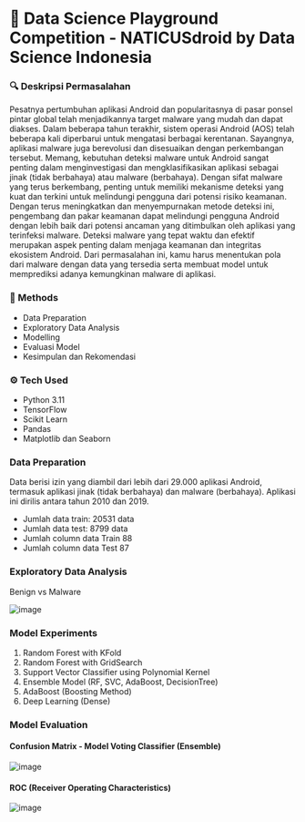 # 🚀 Data Science Playground Competition - NATICUSdroid by Data Science Indonesia

### 🔍 Deskripsi Permasalahan
Pesatnya pertumbuhan aplikasi Android dan popularitasnya di pasar ponsel pintar global telah menjadikannya target malware yang mudah dan dapat diakses. Dalam beberapa tahun terakhir, sistem operasi Android (AOS) telah beberapa kali diperbarui untuk mengatasi berbagai kerentanan. Sayangnya, aplikasi malware juga berevolusi dan disesuaikan dengan perkembangan tersebut.
Memang, kebutuhan deteksi malware untuk Android sangat penting dalam menginvestigasi dan mengklasifikasikan aplikasi sebagai jinak (tidak berbahaya) atau malware (berbahaya). Dengan sifat malware yang terus berkembang, penting untuk memiliki mekanisme deteksi yang kuat dan terkini untuk melindungi pengguna dari potensi risiko keamanan.
Dengan terus meningkatkan dan menyempurnakan metode deteksi ini, pengembang dan pakar keamanan dapat melindungi pengguna Android dengan lebih baik dari potensi ancaman yang ditimbulkan oleh aplikasi yang terinfeksi malware. Deteksi malware yang tepat waktu dan efektif merupakan aspek penting dalam menjaga keamanan dan integritas ekosistem Android.
Dari permasalahan ini, kamu harus menentukan pola dari malware dengan data yang tersedia serta membuat model untuk memprediksi adanya kemungkinan malware di aplikasi.

### 📝 Methods
* Data Preparation
* Exploratory Data Analysis
* Modelling
* Evaluasi Model
* Kesimpulan dan Rekomendasi

### ⚙ Tech Used
* Python 3.11
* TensorFlow
* Scikit Learn
* Pandas
* Matplotlib dan Seaborn

### Data Preparation
Data berisi izin yang diambil dari lebih dari 29.000 aplikasi Android, termasuk aplikasi jinak (tidak berbahaya) dan malware (berbahaya). Aplikasi ini dirilis antara tahun 2010 dan 2019.

* Jumlah data train: 20531 data
* Jumlah data test: 8799 data
* Jumlah column data Train 88
* Jumlah column data Test 87

### Exploratory Data Analysis
Benign vs Malware

![image](https://github.com/ZahrizhalAli/naticusdroid-dsi/assets/58893316/ab5b6295-6fb9-489e-a636-421d9475f970)


### Model Experiments
1. Random Forest with KFold
2. Random Forest with GridSearch
3. Support Vector Classifier using Polynomial Kernel
4. Ensemble Model (RF, SVC, AdaBoost, DecisionTree)
5. AdaBoost (Boosting Method)
6. Deep Learning (Dense)

### Model Evaluation

#### Confusion Matrix - Model Voting Classifier (Ensemble)
![image](https://github.com/ZahrizhalAli/naticusdroid-dsi/assets/58893316/9067640a-7e3f-4c4e-b685-5d3b7159ca69)


#### ROC (Receiver Operating Characteristics) 
![image](https://github.com/ZahrizhalAli/naticusdroid-dsi/assets/58893316/af870427-2e71-4273-a815-fc74942a7780)




